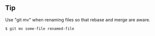 ## Tip

Use "git mv" when renaming files so that rebase and merge are aware.

```bash
$ git mv some-file renamed-file
```

